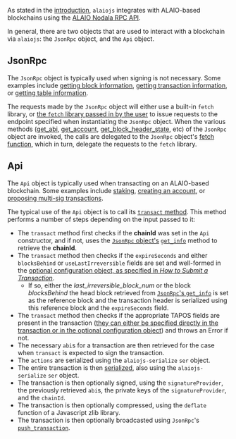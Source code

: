 As stated in the [introduction](index.md), `alaiojs` integrates with ALAIO-based blockchains using the [ALAIO Nodala RPC API](https://developers.ala.io/alaio-alanode/reference).

In general, there are two objects that are used to interact with a blockchain via `alaiojs`: the `JsonRpc` object, and the `Api` object.

## JsonRpc
The `JsonRpc` object is typically used when signing is not necessary.  Some examples include [getting block information](how-to-guides/00_how-to-get-block-information.md), [getting transaction information](how-to-guides/02_how-to-get-transaction-information.md), or [getting table information](how-to-guides/09_how-to-get-table-information.md).  

The requests made by the `JsonRpc` object will either use a built-in `fetch` library, or [the `fetch` library passed in by the user](basic-usage/01_commonjs.md) to issue requests to the endpoint specified when instantiating the `JsonRpc` object.  When the various methods ([get_abi](https://github.com/ALADINIO/alaiojs/blob/master/src/alaiojs-jsonrpc.ts#L66), [get_account](https://github.com/ALADINIO/alaiojs/blob/master/src/alaiojs-jsonrpc.ts#L71), [get_block_header_state](https://github.com/ALADINIO/alaiojs/blob/master/src/alaiojs-jsonrpc.ts#L76), etc) of the `JsonRpc` object are invoked, the calls are delegated to the `JsonRpc` object's [fetch function](https://github.com/ALADINIO/alaiojs/blob/master/src/alaiojs-jsonrpc.ts#L42-L63), which in turn, delegate the requests to the `fetch` library.

## Api
The `Api` object is typically used when transacting on an ALAIO-based blockchain.  Some examples include [staking](how-to-guides/03_how-to-stake.md), [creating an account](how-to-guides/05_how-to-create-an-account.md), or [proposing multi-sig transactions](how-to-guides/13_how-to-propose-a-multisig-transaction.md).

The typical use of the `Api` object is to call its [`transact` method](https://github.com/ALADINIO/alaiojs/blob/master/src/alaiojs-api.ts#L214-L254).  This method performs a number of steps depending on the input passed to it:

* The `transact` method first checks if the **chainId** was set in the `Api` constructor, and if not, uses the [`JsonRpc` object's](#jsonrpc) [`get_info`](https://github.com/ALADINIO/alaiojs/blob/master/src/alaiojs-jsonrpc.ts#L101) method to retrieve the **chainId**.  
* The `transact` method then checks if the `expireSeconds` and either `blocksBehind` or `useLastIrreversible` fields are set and well-formed in the [optional configuration object, as specified in *How to Submit a Transaction*](how-to-guides/01_how-to-submit-a-transaction.md#).  
    * If so, either the *last_irreversible_block_num* or the block *blocksBehind* the head block retrieved from [`JsonRpc`'s `get_info`](https://github.com/ALADINIO/alaiojs/blob/master/src/alaiojs-jsonrpc.ts#L101) is set as the reference block and the transaction header is serialized using this reference block and the `expireSeconds` field.
* The `transact` method then checks if the appropriate TAPOS fields are present in the transaction ([they can either be specified directly in the transaction or in the optional configuration object](how-to-guides/01_how-to-submit-a-transaction.md#)) and throws an Error if not.
* The necessary `abi`s for a transaction are then retrieved for the case when `transact` is expected to sign the transaction.
* The `actions` are serialized using the `alaiojs-serialize` `ser` object.
* The entire transaction is then [serialized](https://github.com/ALADINIO/alaiojs/blob/master/src/alaiojs-api.ts#L154-L166), also using the `alaiojs-serialize` `ser` object.
* The transaction is then optionally signed, using the `signatureProvider`, the previously retrieved `abi`s, the private keys of the `signatureProvider`, and the `chainId`.
* The transaction is then optionally compressed, using the `deflate` function of a Javascript zlib library.
* The transaction is then optionally broadcasted using `JsonRpc`'s [`push_transaction`](https://github.com/ALADINIO/alaiojs/blob/master/src/alaiojs-jsonrpc.ts#L187).